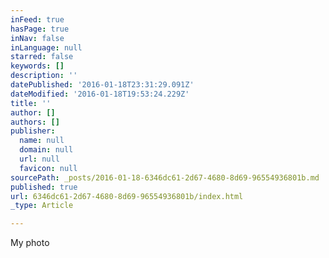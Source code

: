 ```yaml
---
inFeed: true
hasPage: true
inNav: false
inLanguage: null
starred: false
keywords: []
description: ''
datePublished: '2016-01-18T23:31:29.091Z'
dateModified: '2016-01-18T19:53:24.229Z'
title: ''
author: []
authors: []
publisher:
  name: null
  domain: null
  url: null
  favicon: null
sourcePath: _posts/2016-01-18-6346dc61-2d67-4680-8d69-96554936801b.md
published: true
url: 6346dc61-2d67-4680-8d69-96554936801b/index.html
_type: Article

---
```

My photo